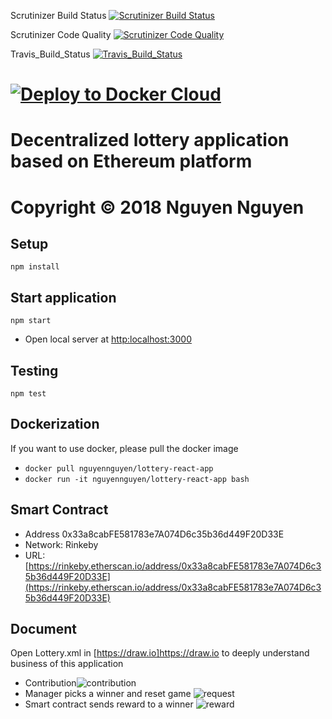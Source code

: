 Scrutinizer Build Status [![Scrutinizer Build Status](https://scrutinizer-ci.com/g/thanhnguyennguyen/lottery-react-app/badges/build.png?b=master)](https://scrutinizer-ci.com/g/thanhnguyennguyen/lottery-react-app/build-status/master)

Scrutinizer Code Quality [![Scrutinizer Code Quality](https://scrutinizer-ci.com/g/thanhnguyennguyen/lottery-react-app/badges/quality-score.png?b=master)](https://scrutinizer-ci.com/g/thanhnguyennguyen/lottery-react-app/?branch=master)


Travis_Build_Status [![Travis_Build_Status](https://travis-ci.com/thanhnguyennguyen/lottery-react-app.svg?branch=master)](https://travis-ci.com/thanhnguyennguyen/lottery-react-app)

# [![Deploy to Docker Cloud](https://files.cloud.docker.com/images/deploy-to-dockercloud.svg)](https://cloud.docker.com/stack/deploy/?repo=https://github.com/thanhnguyennguyen/lottery-react-app/)
# Decentralized lottery application based on Ethereum platform

# Copyright © 2018 Nguyen Nguyen

## Setup
<code>npm install</code>
## Start application
<code>npm start</code>
- Open local server at [http:localhost:3000](http:localhost:3000) 
## Testing
<code>npm test</code>
## Dockerization
If you want to use docker, please pull the docker image 
- <code>docker pull nguyennguyen/lottery-react-app</code> 
- <code>docker run -it nguyennguyen/lottery-react-app bash </code>

## Smart Contract
- Address 0x33a8cabFE581783e7A074D6c35b36d449F20D33E
- Network: Rinkeby
- URL: [https://rinkeby.etherscan.io/address/0x33a8cabFE581783e7A074D6c35b36d449F20D33E](https://rinkeby.etherscan.io/address/0x33a8cabFE581783e7A074D6c35b36d449F20D33E)

## Document
Open Lottery.xml in [https://draw.io]https://draw.io to deeply understand business of this application
- Contribution![contribution](https://i.imgur.com/IgKIqav.jpg)
- Manager picks a winner and reset game ![request](https://i.imgur.com/Boo8PLJ.jpg)
- Smart contract sends reward to a winner ![reward](https://i.imgur.com/0GeIBNa.jpg)

